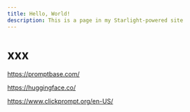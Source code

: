 ```yaml
---
title: Hello, World!
description: This is a page in my Starlight-powered site
---
```



# xxx

<https://promptbase.com/>

<https://huggingface.co/>

<https://www.clickprompt.org/en-US/>
